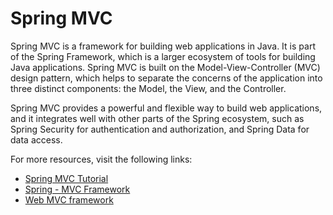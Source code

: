 # Spring MVC

Spring MVC is a framework for building web applications in Java. It is part of the Spring Framework, which is a larger ecosystem of tools for building Java applications. Spring MVC is built on the Model-View-Controller (MVC) design pattern, which helps to separate the concerns of the application into three distinct components: the Model, the View, and the Controller.

Spring MVC provides a powerful and flexible way to build web applications, and it integrates well with other parts of the Spring ecosystem, such as Spring Security for authentication and authorization, and Spring Data for data access.

For more resources, visit the following links:

- [Spring MVC Tutorial](https://www.javatpoint.com/spring-mvc-tutorial)
- [Spring - MVC Framework](https://www.tutorialspoint.com/spring/spring_web_mvc_framework.htm)
- [Web MVC framework](https://docs.spring.io/spring-framework/docs/3.2.x/spring-framework-reference/html/mvc.html)
